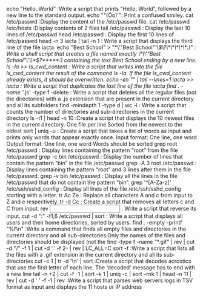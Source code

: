 echo "Hello, World" :Write a script that prints “Hello, World”, followed by a new line to the standard output.
echo "\"(Ôo)'": Print a confused smiley.
cat /etc/passwd :Display the content of the /etc/passwd file.
cat /etc/passwd /etc/hosts :Display contents of 2 files
tail /etc/passwd : Display the last 10 lines of /etc/passwd
head /etc/passwd : Display the first 10 lines of /etc/passwd
head -n 3 iacta | tail -n 1 : Write a script that displays the third line of the file iacta.
echo "Best School" > "\*\\'"Best School"\'\\*$\?\*\*\*\*\*:)" : Write a shell script that creates a file named exactly \*\\'"Best School"\'\\*$\?\*\*\*\*\*:) containing the text Best School ending by a new line.
ls -la >> ls_cwd_content : Write a script that writes into the file ls_cwd_content the result of the command ls -la. If the file ls_cwd_content already exists, it should be overwritten.
echo -en "" | tail --lines=1 iacta >> iacta  : Write a script that duplicates the last line of the file iacta
find . -name '*.js' -type f -delete : Write a script that deletes all the regular files (not the directories) with a .js extension that are present in the current directory and all its subfolders                find -mindepth 1 -type d | wc -l : Write a script that counts the number of directories and sub-directories in the current directory
ls -t1 | head -n 10 :Create a script that displays the 10 newest files in the current directory. One file per line Sorted from the newest to the oldest
sort | uniq -u : Create a script that takes a list of words as input and prints only words that appear exactly once. Input format: One line, one word Output format: One line, one word Words should be sorted
grep root /etc/passwd : Display lines containing the pattern “root” from the file /etc/passwd
grep -c bin /etc/passwd : Display the number of lines that contain the pattern “bin” in the file /etc/passwd
grep -A 3 root /etc/passwd : Display lines containing the pattern “root” and 3 lines after them in the file /etc/passwd.
grep -v bin /etc/passwd : Display all the lines in the file /etc/passwd that do not contain the pattern “bin”.
grep '^[A-Za-z]' /etc/ssh/sshd_config : Display all lines of the file /etc/ssh/sshd_config starting with a letter.
tr Ac Ze : Replace all characters A and c from input to Z and e respectively.
tr -d Cc : Create a script that removes all letters c and C from input.
rev <input> : Write a script that reverse its input.
cut -d ":" -f1,6 /etc/passwd | sort : Write a script that displays all users and their home directories, sorted by users.
find . -empty -printf "%f\n" :Write a command that finds all empty files and directories in the current directory and all sub-directories.Only the names of the files and directories should be displayed (not the
find -type f -name "*.gif" | rev | cut -d "/" -f 1 | cut -d '.' -f 2- | rev | LC_ALL=C sort -f :Write a script that lists all the files with a .gif extension in the current directory and all its sub-directories
cut -c 1 | tr -d '\n' | sort :Create a script that decodes acrostics that use the first letter of each line. The ‘decoded’ message has to end with a new line
tail -n +2 | cut -f -1 | sort -k 1 | uniq -c | sort -rnk 1 | head -n 11 | rev | cut -d ' ' -f -1 | rev :Write a script that parses web servers logs in TSV format as input and displays the 11 hosts or IP address
